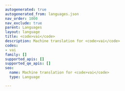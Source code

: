 ```yaml
---
autogenerated: true
autogenerated_from: languages.json
nav_order: 1000
nav_exclude: true
parent: Languages
layout: language
title: <code>vai</code>
description: Machine translation for <code>vai</code>
codes:
- vai
family: []
supported_apis: []
supported_qe_apis: []
seo:
  name: Machine translation for <code>vai</code>
  type: Language

---
```


